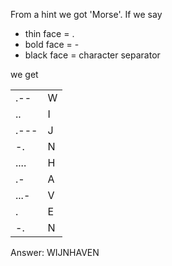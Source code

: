 From a hint we got 'Morse'.
If we say

- thin face = .
- bold face = -
- black face = character separator

we get

|      |     |
| ---- | --- |
| .--  | W   |
| ..   | I   |
| .--- | J   |
| -.   | N   |
| .... | H   |
| .-   | A   |
| ...- | V   |
| .    | E   |
| -.   | N   |

Answer: WIJNHAVEN
